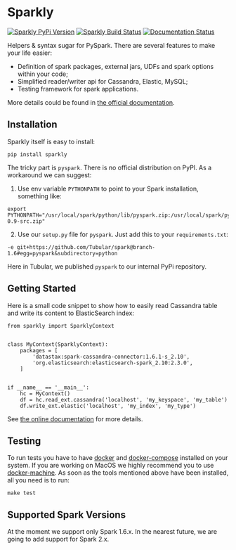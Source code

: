 # Sparkly

[![Sparkly PyPi Version](http://img.shields.io/pypi/v/sparkly.svg)](https://pypi.python.org/pypi/sparkly)
[![Sparkly Build Status](https://travis-ci.org/Tubular/sparkly.svg?branch=master)](https://travis-ci.org/Tubular/sparkly)
[![Documentation Status](https://readthedocs.org/projects/sparkly/badge/?version=latest)](http://sparkly.readthedocs.io/en/latest/?badge=latest)

Helpers & syntax sugar for PySpark. There are several features to make your life easier:
- Definition of spark packages, external jars, UDFs and spark options within your code;
- Simplified reader/writer api for Cassandra, Elastic, MySQL;
- Testing framework for spark applications.

More details could be found in [the official documentation](https://sparkly.readthedocs.org).

## Installation

Sparkly itself is easy to install:
```
pip install sparkly
```

The tricky part is `pyspark`. There is no official distribution on PyPI. As a workaround we can suggest:

1) Use env variable `PYTHONPATH` to point to your Spark installation, something like:
```
export PYTHONPATH="/usr/local/spark/python/lib/pyspark.zip:/usr/local/spark/python/lib/py4j-0.9-src.zip"
```
2) Use our `setup.py` file for `pyspark`. Just add this to your `requirements.txt`:
```
-e git+https://github.com/Tubular/spark@branch-1.6#egg=pyspark&subdirectory=python
```

Here in Tubular, we published `pyspark` to our internal PyPi repository.

## Getting Started

Here is a small code snippet to show how to easily read Cassandra table
and write its content to ElasticSearch index:
```
from sparkly import SparklyContext


class MyContext(SparklyContext):
    packages = [
        'datastax:spark-cassandra-connector:1.6.1-s_2.10',
        'org.elasticsearch:elasticsearch-spark_2.10:2.3.0',
    ]
    

if __name__ == '__main__':
    hc = MyContext()
    df = hc.read_ext.cassandra('localhost', 'my_keyspace', 'my_table')
    df.write_ext.elastic('localhost', 'my_index', 'my_type')
```

See [the online documentation](https://sparkly.readthedocs.org) for more details. 

## Testing

To run tests  you have to have [docker](https://www.docker.com/) 
and [docker-compose](https://docs.docker.com/compose/) installed on your system.
If you are working on MacOS we highly recommend you to use [docker-machine](https://docs.docker.com/machine/).
As soon as the tools mentioned above have been installed, all you need is to run:
```
make test
```

## Supported Spark Versions
At the moment we support only Spark 1.6.x.
In the nearest future, we are going to add support for Spark 2.x.